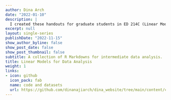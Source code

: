 ```yaml
---
author: Dina Arch
date: "2022-01-10"
description: |
  I created these handouts for graduate students in ED 214C (Linear Models for Data Analysis) at UC Santa Barabara.
excerpt: null
layout: single-series
publishDate: "2022-11-15"
show_author_byline: false
show_post_date: false
show_post_thumbnail: false
subtitle: A collection of R Markdowns for intermediate data analysis.
title: Linear Models for Data Analysis
weight: 1
links:
- icon: github
  icon_pack: fab
  name: code and datasets
  url: https://github.com/dinanajiarch/dina_website/tree/main/content/collection/day01
---
```


